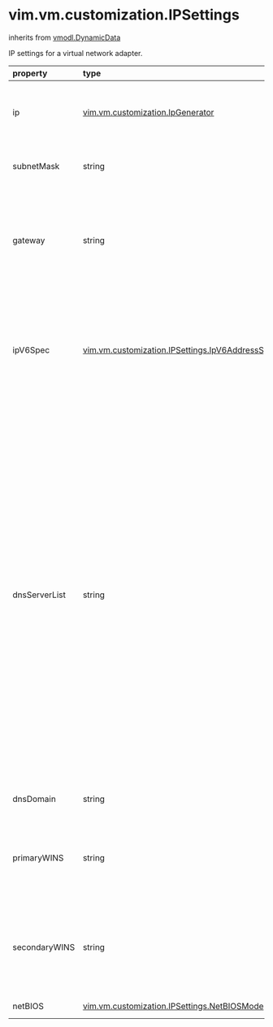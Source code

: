 vim.vm.customization.IPSettings
===============================
inherits from [vmodl.DynamicData](docs/vmodl.DynamicData.md)


IP settings for a virtual network adapter.

| property | type | optional | priv | desc |
|:---------|:-----|:---------|:-----|:-----|
| ip | [vim.vm.customization.IpGenerator](vim.vm.customization.IpGenerator.md "vim.vm.customization.IpGenerator") | None | None | Specification to obtain a unique IP address for this virtual network adapter. |
| subnetMask | string | true | None | Subnet mask for this virtual network adapter. |
| gateway | string | true | None | For a virtual network adapter with a static IP address, this data object type   contains a list of gateways, in order of preference. |
| ipV6Spec | [vim.vm.customization.IPSettings.IpV6AddressSpec](vim.vm.customization.IPSettings.IpV6AddressSpec.md "vim.vm.customization.IPSettings.IpV6AddressSpec") | true | None | This contains the IpGenerator, subnet mask and gateway info for all   the ipv6 addresses associated with the virtual network adapter. |
| dnsServerList | string | true | None | A list of server IP addresses to use for DNS lookup in a Windows guest operating   system. In Windows, these settings are adapter-specific, whereas in Linux, they   are global. As a result, the Linux guest customization process ignores this   setting and looks for its DNS servers in the globalIPSettings object.   <p>   Specify these servers in order of preference. If this list is not empty, and if   a DHCP IpGenerator is used, then these settings override the DHCP settings. |
| dnsDomain | string | true | None | A DNS domain suffix such as vmware.com. |
| primaryWINS | string | true | None | The IP address of the primary WINS server. This property is ignored for Linux   guest operating systems. |
| secondaryWINS | string | true | None | The IP address of the secondary WINS server. This property is ignored for Linux   guest operating systems. |
| netBIOS | [vim.vm.customization.IPSettings.NetBIOSMode](vim.vm.customization.IPSettings.NetBIOSMode.md "vim.vm.customization.IPSettings.NetBIOSMode") | true | None | NetBIOS setting for Windows. |


